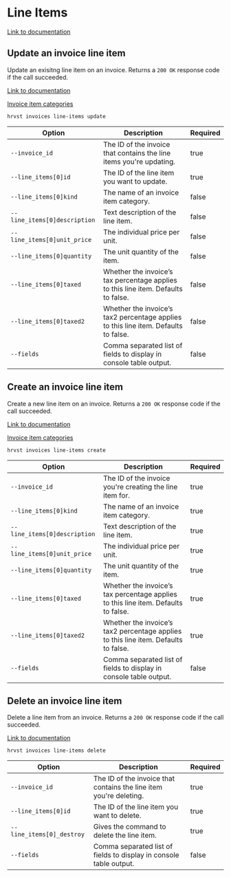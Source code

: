 # Line Items

[Link to documentation](https://help.getharvest.com/api-v2/invoices-api/invoices/invoices/#the-invoice-line-item-object)

## Update an invoice line item

Update an exisitng line item on an invoice. Returns a `200 OK` response code if the call succeeded.

[Link to documentation](https://help.getharvest.com/api-v2/invoices-api/invoices/invoices/#update-an-invoice-line-item)

[Invoice item categories](https://help.getharvest.com/api-v2/invoices-api/invoices/invoice-item-categories/)

```
hrvst invoices line-items update
```

| Option                       | Description                                                                         | Required |
| ---------------------------- | ----------------------------------------------------------------------------------- | -------- |
| `--invoice_id`               | The ID of the invoice that contains the line items you're updating.                 | true     |
| `--line_items[0]id`          | The ID of the line item you want to update.                                         | true     |
| `--line_items[0]kind`        | The name of an invoice item category.                                               | false    |
| `--line_items[0]description` | Text description of the line item.                                                  | false    |
| `--line_items[0]unit_price`  | The individual price per unit.                                                      | false    |
| `--line_items[0]quantity`    | The unit quantity of the item.                                                      | false    |
| `--line_items[0]taxed`       | Whether the invoice’s tax percentage applies to this line item. Defaults to false.  | false    |
| `--line_items[0]taxed2`      | Whether the invoice’s tax2 percentage applies to this line item. Defaults to false. | false    |
| `--fields`                   | Comma separated list of fields to display in console table output.                  | false    |

## Create an invoice line item

Create a new line item on an invoice. Returns a `200 OK` response code if the call succeeded.

[Link to documentation](https://help.getharvest.com/api-v2/invoices-api/invoices/invoices/#create-an-invoice-line-item)

[Invoice item categories](https://help.getharvest.com/api-v2/invoices-api/invoices/invoice-item-categories/)

```
hrvst invoices line-items create
```

| Option                       | Description                                                                         | Required |
| ---------------------------- | ----------------------------------------------------------------------------------- | -------- |
| `--invoice_id`               | The ID of the invoice you're creating the line item for.                            | true     |
| `--line_items[0]kind`        | The name of an invoice item category.                                               | true     |
| `--line_items[0]description` | Text description of the line item.                                                  | true     |
| `--line_items[0]unit_price`  | The individual price per unit.                                                      | true     |
| `--line_items[0]quantity`    | The unit quantity of the item.                                                      | true     |
| `--line_items[0]taxed`       | Whether the invoice’s tax percentage applies to this line item. Defaults to false.  | true     |
| `--line_items[0]taxed2`      | Whether the invoice’s tax2 percentage applies to this line item. Defaults to false. | true     |
| `--fields`                   | Comma separated list of fields to display in console table output.                  | false    |

## Delete an invoice line item

Delete a line item from an invoice. Returns a `200 OK` response code if the call succeeded.

[Link to documentation](https://help.getharvest.com/api-v2/invoices-api/invoices/invoices/#delete-an-invoice-line-item)

```
hrvst invoices line-items delete
```

| Option                    | Description                                                        | Required |
| ------------------------- | ------------------------------------------------------------------ | -------- |
| `--invoice_id`            | The ID of the invoice that contains the line item you're deleting. | true     |
| `--line_items[0]id`       | The ID of the line item you want to delete.                        | true     |
| `--line_items[0]_destroy` | Gives the command to delete the line item.                         | true     |
| `--fields`                | Comma separated list of fields to display in console table output. | false    |
